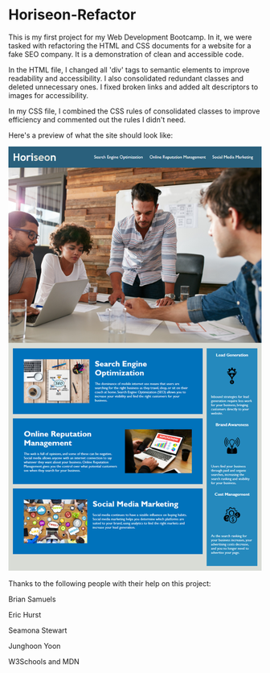# Horiseon-Refactor

This is my first project for my Web Development Bootcamp. In it, we were tasked with refactoring the HTML and CSS documents for a website for a fake SEO company. It is a demonstration of clean and accessible code.

In the HTML file, I changed all 'div' tags to semantic elements to improve readability and accessibility. I also consolidated redundant classes and deleted unnecessary ones. I fixed broken links and added alt descriptors to images for accessibility. 

In my CSS file, I combined the CSS rules of consolidated classes to improve efficiency and commented out the rules I didn't need. 

Here's a preview of what the site should look like: 

<img src= "./assets/images/01-html-css-git-homework-demo.png" />

Thanks to the following people with their help on this project:

Brian Samuels

Eric Hurst

Seamona Stewart 

Junghoon Yoon

W3Schools and MDN